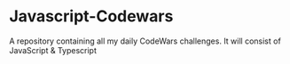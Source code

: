 # Javascript-Codewars
A repository containing all my daily CodeWars challenges. It will consist of JavaScript & Typescript

